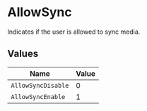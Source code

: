# AllowSync

Indicates if the user is allowed to sync media.


## Values

| Name               | Value              |
| ------------------ | ------------------ |
| `AllowSyncDisable` | 0                  |
| `AllowSyncEnable`  | 1                  |